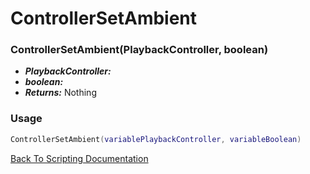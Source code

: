 # ControllerSetAmbient

### ControllerSetAmbient(PlaybackController, boolean)
- ***PlaybackController:*** 
- ***boolean:*** 
- ***Returns:*** Nothing

### Usage

```Lua
ControllerSetAmbient(variablePlaybackController, variableBoolean)
```


[Back To Scripting Documentation](../README.md)
